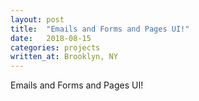 ```yaml
---
layout: post
title:  "Emails and Forms and Pages UI!"
date:   2018-08-15
categories: projects
written_at: Brooklyn, NY
---
```


Emails and Forms and Pages UI!
